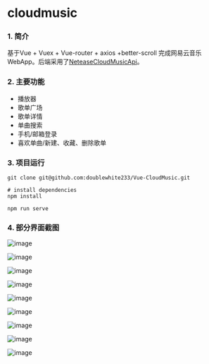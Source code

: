 # cloudmusic

### 1.  简介

基于Vue + Vuex + Vue-router + axios +better-scroll 完成网易云音乐WebApp。后端采用了[NeteaseCloudMusicApi](https://github.com/Binaryify/NeteaseCloudMusicApi)。

### 2. 主要功能

* 播放器
* 歌单广场
* 歌单详情
* 单曲搜索
* 手机/邮箱登录
* 喜欢单曲/新建、收藏、删除歌单

### 3. 项目运行

```
git clone git@github.com:doublewhite233/Vue-CloudMusic.git

# install dependencies
npm install

npm run serve
```

### 4. 部分界面截图

![image](https://github.com/doublewhite233/Vue-CloudMusic/blob/master/src/assets/screenshot/1.png)

![image](https://github.com/doublewhite233/Vue-CloudMusic/blob/master/src/assets/screenshot/2.png)

![image](https://github.com/doublewhite233/Vue-CloudMusic/blob/master/src/assets/screenshot/3.png)

![image](https://github.com/doublewhite233/Vue-CloudMusic/blob/master/src/assets/screenshot/4.png)

![image](https://github.com/doublewhite233/Vue-CloudMusic/blob/master/src/assets/screenshot/5.png)

![image](https://github.com/doublewhite233/Vue-CloudMusic/blob/master/src/assets/screenshot/6.png)

![image](https://github.com/doublewhite233/Vue-CloudMusic/blob/master/src/assets/screenshot/7.png)

![image](https://github.com/doublewhite233/Vue-CloudMusic/blob/master/src/assets/screenshot/8.png)

![image](https://github.com/doublewhite233/Vue-CloudMusic/blob/master/src/assets/screenshot/9.png)

